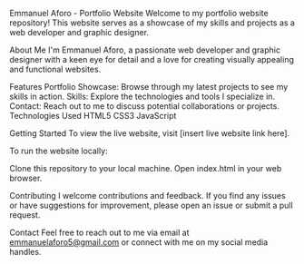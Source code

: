 Emmanuel Aforo - Portfolio Website
Welcome to my portfolio website repository! This website serves as a showcase of my skills and projects as a web developer and graphic designer.

About Me
I'm Emmanuel Aforo, a passionate web developer and graphic designer with a keen eye for detail and a love for creating visually appealing and functional websites.

Features
Portfolio Showcase: Browse through my latest projects to see my skills in action.
Skills: Explore the technologies and tools I specialize in.
Contact: Reach out to me to discuss potential collaborations or projects.
Technologies Used
HTML5
CSS3
JavaScript

Getting Started
To view the live website, visit [insert live website link here].

To run the website locally:

Clone this repository to your local machine.
Open index.html in your web browser.

Contributing
I welcome contributions and feedback. If you find any issues or have suggestions for improvement, please open an issue or submit a pull request.

Contact
Feel free to reach out to me via email at emmanuelaforo5@gmail.com or connect with me on my social media handles.

